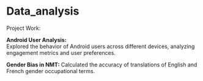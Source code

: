 # Data_analysis
Project Work:  

**Android User Analysis:**  
Explored the behavior of Android users across different devices, analyzing engagement metrics and user preferences.  

**Gender Bias in NMT:** 
Calculated the accuracy of translations of English and French gender occupational terms.
